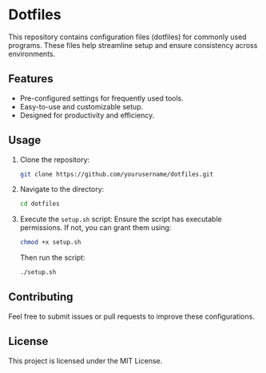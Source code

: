# Dotfiles

This repository contains configuration files (dotfiles) for commonly used programs. These files help streamline setup and ensure consistency across environments.

## Features

- Pre-configured settings for frequently used tools.
- Easy-to-use and customizable setup.
- Designed for productivity and efficiency.

## Usage

1. Clone the repository:
    ```bash
    git clone https://github.com/yourusername/dotfiles.git
    ```
2. Navigate to the directory:
    ```bash
    cd dotfiles
    ```
3. Execute the `setup.sh` script:
   Ensure the script has executable permissions. If not, you can grant them using:
    ```bash
    chmod +x setup.sh
    ```
   Then run the script:
    ```bash
    ./setup.sh
    ```

## Contributing

Feel free to submit issues or pull requests to improve these configurations.

## License

This project is licensed under the MIT License.
